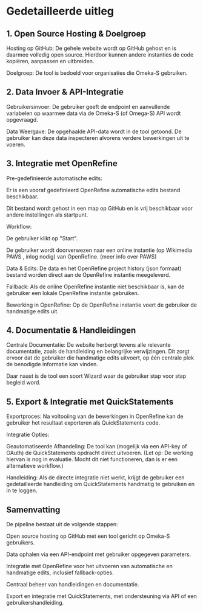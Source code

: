 # Gedetailleerde uitleg 

## 1. Open Source Hosting & Doelgroep 

Hosting op GitHub: 
 De gehele website wordt op GitHub gehost en is daarmee volledig open source. Hierdoor kunnen andere instanties de code kopiëren, aanpassen en uitbreiden. 

Doelgroep: 
 De tool is bedoeld voor organisaties die Omeka-S gebruiken. 

 

## 2. Data Invoer & API-Integratie 

Gebruikersinvoer: 
 De gebruiker geeft de endpoint en aanvullende variabelen op waarmee data via de Omeka-S (of Omega-S) API wordt opgevraagd. 

Data Weergave: 
 De opgehaalde API-data wordt in de tool getoond. De gebruiker kan deze data inspecteren alvorens verdere bewerkingen uit te voeren. 

 

## 3. Integratie met OpenRefine 

Pre-gedefinieerde automatische edits: 

Er is een vooraf gedefinieerd OpenRefine automatische edits bestand beschikbaar. 

Dit bestand wordt gehost in een map op GitHub en is vrij beschikbaar voor andere instellingen als startpunt. 

Workflow: 

De gebruiker klikt op "Start". 

De gebruiker wordt doorverwezen naar een online instantie (op Wikimedia PAWS , inlog nodig) van OpenRefine. (meer info over PAWS) 

Data & Edits: De data en het OpenRefine project history (json formaat) bestand worden direct aan de OpenRefine instantie meegeleverd. 

Fallback: Als de online OpenRefine instantie niet beschikbaar is, kan de gebruiker een lokale OpenRefine instantie gebruiken. 

Bewerking in OpenRefine: 
 Op de OpenRefine instantie voert de gebruiker de handmatige edits uit. 

 

## 4. Documentatie & Handleidingen 

Centrale Documentatie: 
 De website herbergt tevens alle relevante documentatie, zoals de handleiding en belangrijke verwijzingen. 
Dit zorgt ervoor dat de gebruiker die handmatige edits uitvoert, op één centrale plek de benodigde informatie kan vinden. 

Daar naast is de tool een soort Wizard waar de gebruiker stap voor stap begleid word. 

 

## 5. Export & Integratie met QuickStatements 

Exportproces: 
 Na voltooiing van de bewerkingen in OpenRefine kan de gebruiker het resultaat exporteren als QuickStatements code. 

Integratie Opties: 

Geautomatiseerde Afhandeling: 
 De tool kan (mogelijk via een API-key of OAuth) de QuickStatements opdracht direct uitvoeren. 
 (Let op: De werking hiervan is nog in evaluatie. Mocht dit niet functioneren, dan is er een alternatieve workflow.) 

Handleiding: 
 Als de directe integratie niet werkt, krijgt de gebruiker een gedetailleerde handleiding om QuickStatements handmatig te gebruiken en in te loggen. 

 

## Samenvatting 

De pipeline bestaat uit de volgende stappen: 

Open source hosting op GitHub met een tool gericht op Omeka-S gebruikers. 

Data ophalen via een API-endpoint met gebruiker opgegeven parameters. 

Integratie met OpenRefine voor het uitvoeren van automatische en handmatige edits, inclusief fallback-opties. 

Centraal beheer van handleidingen en documentatie. 

Export en integratie met QuickStatements, met ondersteuning via API of een gebruikershandleiding. 